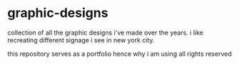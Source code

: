 # graphic-designs

collection of all the graphic designs i've made over the years. i like recreating different signage i see in new york city.

this repository serves as a portfolio hence why i am using all rights reserved